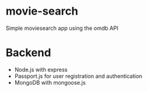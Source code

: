 # movie-search
Simple moviesearch app using the omdb API

# Backend
- Node.js with express
- Passport.js for user registration and authentication
- MongoDB with mongoose.js
